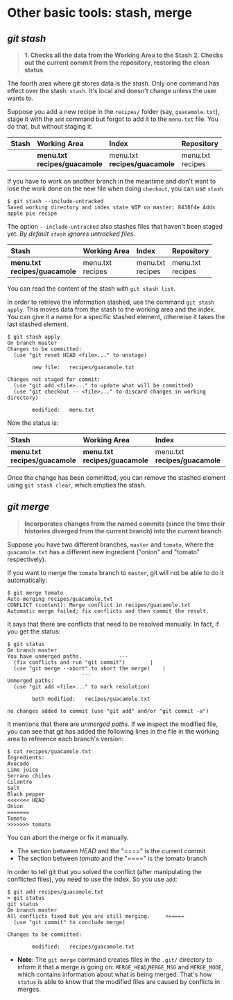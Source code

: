 # Other basic tools: stash, merge

## *git stash*

> **1. Checks all the data from the Working Area to the Stash**
> **2. Checks out the current commit from the repository, restoring the clean status**

The fourth area where git stores data is the _stash_. Only one command has effect over the stash: `stash`. It's local and doesn't change unless the user wants to.

Suppose you add a new recipe in the `recipes/` folder (say, `guacamole.txt`), stage it with the `add` command but forgot to add it to the `menu.txt` file. You do that, but without staging it:

|**Stash**|**Working Area**|**Index**|**Repository**|
|:---|:---|:---|:---|
||**menu.txt** <br>**recipes/guacamole** | menu.txt <br>**recipes/guacamole** | menu.txt <br>recipes |


If you have to work on another branch in the meantime and don't want to lose the work done on the new file when doing `checkout`, you can use `stash`

````
$ git stash --include-untracked
Saved working directory and index state WIP on master: 8438f4e Adds apple pie recipe

````

The option `--include-untracked` also stashes files that haven't been staged yet. _By default `stash` ignores untracked files_.

|**Stash**|**Working Area**|**Index**|**Repository**|
|:---|:---|:---|:---|
|**menu.txt** <br>**recipes/guacamole**|menu.txt <br>recipes | menu.txt <br>recipes | menu.txt <br>recipes |

You can read the content of the stash with `git stash list`.

In order to retrieve the information stashed, use the command `git stash apply`. This moves data from the stash to the working area and the index. You can give it a name for a specific stashed element, otherwise it takes the last stashed element.

````
$ git stash apply
On branch master
Changes to be committed:
  (use "git reset HEAD <file>..." to unstage)

        new file:   recipes/guacamole.txt

Changes not staged for commit:
  (use "git add <file>..." to update what will be committed)
  (use "git checkout -- <file>..." to discard changes in working directory)

        modified:   menu.txt

````

Now the status is:

|**Stash**|**Working Area**|**Index**|**Repository**|
|:---|:---|:---|:---|
|**menu.txt** <br>**recipes/guacamole**|**menu.txt** <br>**recipes/guacamole** | menu.txt <br>**recipes/guacamole** | menu.txt <br>recipes |

Once the change has been committed, you can remove the stashed element using `git stash clear`, which empties the stash.

## *git merge*

> **Incorporates changes from the named commits (since the time their histories diverged from the current branch) into the current branch**

Suppose you have two different branches, `master` and `tomato`, where the `guacamole.txt` has a different new ingredient ("onion" and "tomato" respectively).

If you want to merge the `tomato` branch to `master`, git will not be able to do it automatically:

````
$ git merge tomato
Auto-merging recipes/guacamole.txt
CONFLICT (content): Merge conflict in recipes/guacamole.txt
Automatic merge failed; fix conflicts and then commit the result.
````

It says that there are conflicts that need to be resolved manually. In fact, if you get the status:

````
$ git status
On branch master
You have unmerged paths.			---
  (fix conflicts and run "git commit")		  |
  (use "git merge --abort" to abort the merge)	  |
						---
Unmerged paths:
  (use "git add <file>..." to mark resolution)

        both modified:   recipes/guacamole.txt

no changes added to commit (use "git add" and/or "git commit -a")
````

It mentions that there are _unmerged paths_. If we inspect the modified file, you can see that git has added the following lines in the file in the working area to reference each branch's version:

````
$ cat recipes/guacamole.txt
Ingredients:
Avocado
Lime juice
Serrano chiles
Cilantro
Salt
Black pepper
<<<<<<< HEAD
Onion
=======
Tomato
>>>>>>> tomato
````

You can abort the merge or fix it manually.

* The section between _HEAD_ and the "====" is the current commit
* The section between _tomato_ and the "====" is the tomato branch

In order to tell git that you solved the conflict (after manipulating the conflicted files), you need to use the index. So you use `add`:

````
$ git add recipes/guacamole.txt
> git status
git status
On branch master
All conflicts fixed but you are still merging.     <=====
  (use "git commit" to conclude merge)

Changes to be committed:

        modified:   recipes/guacamole.txt
````

* **Note**: The `git merge` command creates files in the `.git/` directory to inform it that a merge is going on: `MERGE_HEAD`,`MERGE_MSG` and `MERGE_MODE`, which contains information about what is being merged. That's how `status` is able to know that the modified files are caused by conflicts in merges.

